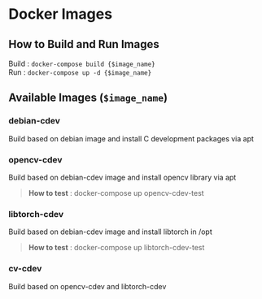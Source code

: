 # Docker Images


## How to Build and Run Images
Build : `docker-compose build {$image_name}`<br>
Run : `docker-compose up -d {$image_name}`


## Available Images (`$image_name`)

### debian-cdev
Build based on debian image and install C development packages via apt

### opencv-cdev
Build based on debian-cdev image and install opencv library via apt
> **How to test** : docker-compose up opencv-cdev-test

### libtorch-cdev
Build based on debian-cdev image and install libtorch in /opt
> **How to test** : docker-compose up libtorch-cdev-test

### cv-cdev
Build based on opencv-cdev and libtorch-cdev
